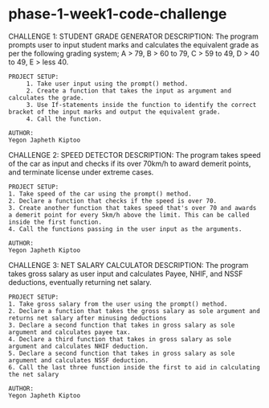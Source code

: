# phase-1-week1-code-challenge

CHALLENGE 1: STUDENT GRADE GENERATOR
    DESCRIPTION: The program prompts user to input student marks and calculates the equivalent grade as per the following grading system;
        A > 79, B > 60 to 79, C > 59 to 49, D > 40 to 49, E > less 40.
    
    PROJECT SETUP:
         1. Take user input using the prompt() method.
         2. Create a function that takes the input as argument and calculates the grade.
         3. Use If-statements inside the function to identify the correct bracket of the input marks and output the equivalent grade.
         4. Call the function.
    
    AUTHOR:
    Yegon Japheth Kiptoo


CHALLENGE 2: SPEED DETECTOR
    DESCRIPTION: The program takes speed of the car as input and checks if its over 70km/h to award demerit points, and terminate license under extreme cases.

    PROJECT SETUP:
    1. Take speed of the car using the prompt() method.
    2. Declare a function that checks if the speed is over 70.
    3. Create another function that takes speed that's over 70 and awards a demerit point for every 5km/h above the limit. This can be called inside the first function.
    4. Call the functions passing in the user input as the arguments.

    AUTHOR:
    Yegon Japheth Kiptoo


CHALLENGE 3: NET SALARY CALCULATOR
    DESCRIPTION: The program takes gross salary as user input and calculates Payee, NHIF, and NSSF deductions, eventually returning net salary.

    PROJECT SETUP:
    1. Take gross salary from the user using the prompt() method.
    2. Declare a function that takes the gross salary as sole argument and returns net salary after minusing deductions
    3. Declare a second function that takes in gross salary as sole argument and calculates payee tax.
    4. Declare a third function that takes in gross salary as sole argument and calculates NHIF deduction.
    5. Declare a second function that takes in gross salary as sole argument and calculates NSSF deduction.
    6. Call the last three function inside the first to aid in calculating the net salary

    AUTHOR:
    Yegon Japheth Kiptoo